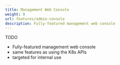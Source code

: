 ```yaml
---
title: Management Web Console
weight: 9
url: features/admin-console
description: Fully-featured management web console
---
```


TODO

- Fully-featured management web console
- same features as using the K8s APIs
- targeted for internal use